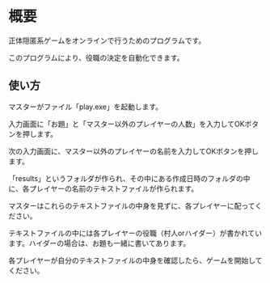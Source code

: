 # 概要

正体隠匿系ゲームをオンラインで行うためのプログラムです。

このプログラムにより、役職の決定を自動化できます。



## 使い方

マスターがファイル「play.exe」を起動します。

入力画面に「お題」と「マスター以外のプレイヤーの人数」を入力してOKボタンを押します。

次の入力画面に、マスター以外のプレイヤーの名前を入力してOKボタンを押します。

「results」というフォルダが作られ、その中にある作成日時のフォルダの中に、各プレイヤーの名前のテキストファイルが作られます。

マスターはこれらのテキストファイルの中身を見ずに、各プレイヤーに配ってください。

テキストファイルの中には各プレイヤーの役職（村人orハイダー）が書かれています。ハイダーの場合は、お題も一緒に書いてあります。

各プレイヤーが自分のテキストファイルの中身を確認したら、ゲームを開始してください。

